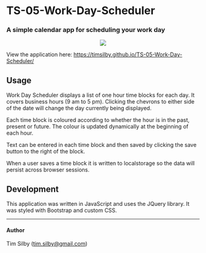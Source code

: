 # TS-05-Work-Day-Scheduler
### A simple calendar app for scheduling your work day

<div align="center">
	<img src="https://user-images.githubusercontent.com/69242373/93039050-dd2eb680-f689-11ea-86a0-07a9858d003c.png">
</div>

View the application here: <https://timsilby.github.io/TS-05-Work-Day-Scheduler/>

## Usage
Work Day Scheduler displays a list of one hour time blocks for each day. It covers business hours (9 am to 5 pm). Clicking the chevrons to either side of the date will change the day currently being displayed.

Each time block is coloured according to whether the hour is in the past, present or future. The colour is updated dynamically at the beginning of each hour.

Text can be entered in each time block and then saved by clicking the save button to the right of the block.

When a user saves a time block it is written to localstorage so the data will persist across browser sessions.

## Development
This application was written in JavaScript and uses the JQuery library. It was styled with Bootstrap and custom CSS.

---

#### Author

Tim Silby (tim.silby@gmail.com)
